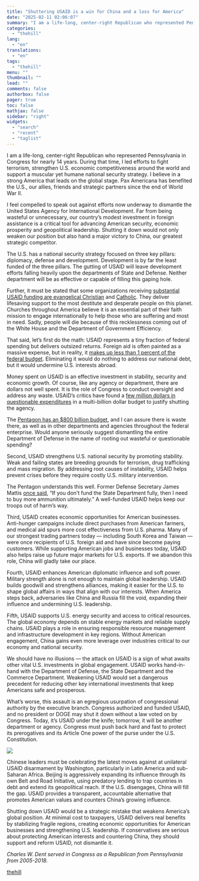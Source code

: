 ```yaml
---
title: "Shuttering USAID is a win for China and a loss for America"
date: "2025-02-11 02:06:07"
summary: "I am a life-long, center-right Republican who represented Pennsylvania in Congress for nearly 14 years. During that time, I led efforts to fight terrorism, strengthen U.S. economic competitiveness around the world and support a muscular yet humane national security strategy. I believe in a strong America that leads on the..."
categories:
  - "thehill"
lang:
  - "en"
translations:
  - "en"
tags:
  - "thehill"
menu: ""
thumbnail: ""
lead: ""
comments: false
authorbox: false
pager: true
toc: false
mathjax: false
sidebar: "right"
widgets:
  - "search"
  - "recent"
  - "taglist"
---
```


I am a life-long, center-right Republican who represented Pennsylvania in Congress for nearly 14 years. During that time, I led efforts to fight terrorism, strengthen U.S. economic competitiveness around the world and support a muscular yet humane national security strategy. I believe in a strong America that leads on the global stage. Pax Americana has benefited the U.S., our allies, friends and strategic partners since the end of World War II.

I feel compelled to speak out against efforts now underway to dismantle the United States Agency for International Development. Far from being wasteful or unnecessary, our country’s modest investment in foreign assistance is a critical tool for advancing American security, economic prosperity and geopolitical leadership. Shutting it down would not only weaken our position but also hand a major victory to China, our greatest strategic competitor.

The U.S. has a national security strategy focused on three key pillars: diplomacy, defense and development. Development is by far the least funded of the three pillars. The gutting of USAID will leave development efforts falling heavily upon the departments of State and Defense. Neither department will be as effective or capable of filling this gaping hole.

Further, it must be stated that some organizations receiving [substantial USAID funding are evangelical Christian](https://time.com/7212791/usaid-christian-foreign-aid-freeze-evangelical/) and [Catholic](https://www.christianpost.com/news/catholic-relief-services-facing-massive-cuts-amid-usaid-cuts.html). They deliver lifesaving support to the most destitute and desperate people on this planet. Churches throughout America believe it is an essential part of their faith mission to engage internationally to help those who are suffering and most in need. Sadly, people will die because of this recklessness coming out of the White House and the Department of Government Efficiency.

That said, let’s first do the math: USAID represents a tiny fraction of federal spending but delivers outsized returns. Foreign aid is often painted as a massive expense, but in reality, it [makes up less than 1 percent of the federal budget](https://www.washingtonpost.com/politics/2025/02/02/usaid-musk-trump-faq/). Eliminating it would do nothing to address our national debt, but it would undermine U.S. interests abroad.

Money spent on USAID is an effective investment in stability, security and economic growth. Of course, like any agency or department, there are dollars not well spent. It is the role of Congress to conduct oversight and address any waste. USAID’s critics have found a [few million dollars in questionable expenditures](https://www.youtube.com/watch?v=Pdw31c6HPCI) in a multi-billion dollar budget to justify shutting the agency.

The [Pentagon has an $800 billion budget](https://defensescoop.com/2025/02/07/trump-directs-elon-musk-doge-review-pentagon-dod-spending/), and I can assure there is waste there, as well as in other departments and agencies throughout the federal enterprise. Would anyone seriously suggest dismantling the entire Department of Defense in the name of rooting out wasteful or questionable spending?

Second, USAID strengthens U.S. national security by promoting stability. Weak and failing states are breeding grounds for terrorism, drug trafficking and mass migration. By addressing root causes of instability, USAID helps prevent crises before they require costly U.S. military intervention.

The Pentagon understands this well. Former Defense Secretary James Mattis [once said](https://www.c-span.org/clip/senate-committee/user-clip-mattis-ammunition/4658822), “If you don’t fund the State Department fully, then I need to buy more ammunition ultimately.” A well-funded USAID helps keep our troops out of harm’s way.

Third, USAID creates economic opportunities for American businesses. Anti-hunger campaigns include direct purchases from American farmers, and medical aid spurs more cost effectiveness from U.S. pharma. Many of our strongest trading partners today — including South Korea and Taiwan — were once recipients of U.S. foreign aid and have since become paying customers. While supporting American jobs and businesses today, USAID also helps raise up future major markets for U.S. exports. If we abandon this role, China will gladly take our place.

Fourth, USAID enhances American diplomatic influence and soft power. Military strength alone is not enough to maintain global leadership. USAID builds goodwill and strengthens alliances, making it easier for the U.S. to shape global affairs in ways that align with our interests. When America steps back, adversaries like China and Russia fill the void, expanding their influence and undermining U.S. leadership.

Fifth, USAID supports U.S. energy security and access to critical resources. The global economy depends on stable energy markets and reliable supply chains. USAID plays a role in ensuring responsible resource management and infrastructure development in key regions. Without American engagement, China gains even more leverage over industries critical to our economy and national security.

We should have no illusions — the attack on USAID is a sign of what awaits other vital U.S. investments in global engagement. USAID works hand-in-hand with the Department of Defense, the State Department and the Commerce Department. Weakening USAID would set a dangerous precedent for reducing other key international investments that keep Americans safe and prosperous.

What’s worse, this assault is an egregious usurpation of congressional authority by the executive branch. Congress authorized and funded USAID, and no president or DOGE may shut it down without a law voted on by Congress. Today, it’s USAID under the knife; tomorrow, it will be another department or agency. Congress must push back hard and fast to protect its prerogatives and its Article One power of the purse under the U.S. Constitution.


[![](https://thehill.com/wp-content/uploads/sites/2/2023/11/op2.png?w=600)](https://thehill.com/submitting-opinion-content/)

Chinese leaders must be celebrating the latest moves against at unilateral USAID disarmament by Washington, particularly in Latin America and sub-Saharan Africa. Beijing is aggressively expanding its influence through its own Belt and Road Initiative, using predatory lending to trap countries in debt and extend its geopolitical reach. If the U.S. disengages, China will fill the gap. USAID provides a transparent, accountable alternative that promotes American values and counters China’s growing influence.

Shutting down USAID would be a strategic mistake that weakens America’s global position. At minimal cost to taxpayers, USAID delivers real benefits by stabilizing fragile regions, creating economic opportunities for American businesses and strengthening U.S. leadership. If conservatives are serious about protecting American interests and countering China, they should support and reform USAID, not dismantle it.

*Charles W. Dent served in Congress as a Republican from Pennsylvania from 2005-2018.*

[thehill](https://thehill.com/opinion/5134684-us-agency-foreign-aid-threatened/)
